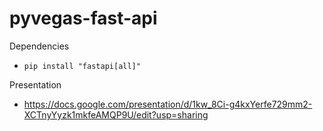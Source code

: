 # pyvegas-fast-api

Dependencies
* `pip install "fastapi[all]"`

Presentation
* https://docs.google.com/presentation/d/1kw_8Ci-g4kxYerfe729mm2-XCTnyYyzk1mkfeAMQP9U/edit?usp=sharing